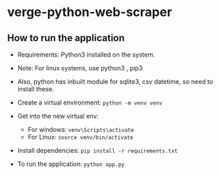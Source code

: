 # verge-python-web-scraper

## How to run the application

-   Requirements: Python3 installed on the system.
-   Note: For linux systems, use python3 , pip3
-   Also, python has inbuilt module for sqlite3, csv datetime, so need to install these.

-   Create a virtual environment: `python -m venv venv`

-   Get into the new virtual env:

    -   For windows: `venv\Scripts\activate`
    -   For Linux: `source venv/bin/activate`

-   Install dependencies: `pip install -r requirements.txt`

-   To run the application: `python app.py`
